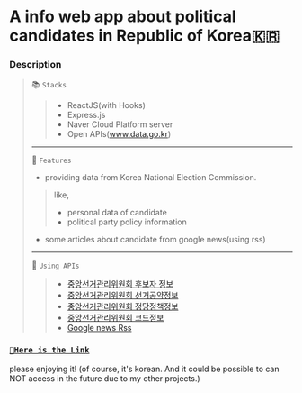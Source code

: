 # A info web app about political candidates in Republic of Korea🇰🇷

### Description
> 📚 `Stacks`
>>- ReactJS(with Hooks)
>>- Express.js
>>- Naver Cloud Platform server
>>- Open APIs(www.data.go.kr)
> ---
> 🚀 `Features`
>- providing data from Korea National Election Commission.
>>like,
>>- personal data of candidate
>>- political party policy information
>- some articles about candidate from google news(using rss)
> ---
> 📎 `Using APIs`
>>- [중앙선거관리위원회 후보자 정보](https://www.data.go.kr/tcs/dss/selectApiDataDetailView.do?publicDataPk=15000908) 
>>- [중앙선거관리위원회 선거공약정보](https://www.data.go.kr/tcs/dss/selectApiDataDetailView.do?publicDataPk=15040587)
>>- [중앙선거관리위원회 정당정책정보](https://www.data.go.kr/tcs/dss/selectApiDataDetailView.do?publicDataPk=15040588)
>>- [중앙선거관리위원회 코드정보](https://www.data.go.kr/tcs/dss/selectApiDataDetailView.do?publicDataPk=15000897)
>>- [Google news Rss](https://news.google.com/rss)
<!--
> 🧱 `Structure of this project`
>> app/
>>> app.js `this one is real server. excute this with nohup command for background precessing`
>>> build/ `index.html and static files`
>>>> index.html
>>>> static/
>>> servers/ `API servers. Because of CORS, I can't use APIs in FE directly. So, this one make it happen.`
>>>> server.js
>>>> routes/
-->
### [`📌Here is the Link`](http://www.jinwangmok.com)
please enjoying it!
(of course, it's korean. And it could be possible to can NOT access in the future due to my other projects.)
